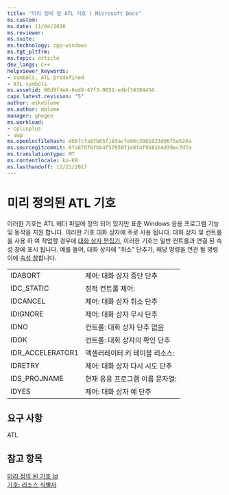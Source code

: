 ```yaml
---
title: "미리 정의 된 ATL 기호 | Microsoft Docs"
ms.custom: 
ms.date: 11/04/2016
ms.reviewer: 
ms.suite: 
ms.technology: cpp-windows
ms.tgt_pltfrm: 
ms.topic: article
dev_langs: C++
helpviewer_keywords:
- symbols, ATL predefined
- ATL symbols
ms.assetid: 60d8f4e6-6ed9-47f3-9051-e4bf34384456
caps.latest.revision: "5"
author: mikeblome
ms.author: mblome
manager: ghogen
ms.workload:
- cplusplus
- uwp
ms.openlocfilehash: d56fcfa8fb65f183acfe96c3981023d06f5e524a
ms.sourcegitcommit: 8fa8fdf0fbb4f57950f1e8f4f9b81b4d39ec7d7a
ms.translationtype: MT
ms.contentlocale: ko-KR
ms.lasthandoff: 12/21/2017
---
```

# <a name="atl-predefined-symbols"></a>미리 정의된 ATL 기호
이러한 기호는 ATL 헤더 파일에 정의 되어 있지만 표준 Windows 응용 프로그램 기능 및 동작을 지원 합니다. 이러한 기호 대화 상자에 주로 사용 됩니다. 대화 상자 및 컨트롤을 사용 하 여 작업할 경우에 [대화 상자 편집기](../windows/dialog-editor.md), 이러한 기호는 일반 컨트롤과 연결 된 속성 창에 표시 됩니다. 예를 들어, 대화 상자에 "취소" 단추가, 해당 명령을 연관 될 명령이에 [속성 창](/visualstudio/ide/reference/properties-window)합니다.  
  
|||  
|-|-|  
|IDABORT|제어: 대화 상자 중단 단추|  
|IDC_STATIC|정적 컨트롤 제어:|  
|IDCANCEL|제어: 대화 상자 취소 단추|  
|IDIGNORE|제어: 대화 상자 무시 단추|  
|IDNO|컨트롤: 대화 상자 단추 없음|  
|IDOK|컨트롤: 대화 상자의 확인 단추|  
|IDR_ACCELERATOR1|액셀러레이터 키 테이블 리소스:|  
|IDRETRY|제어: 대화 상자 다시 시도 단추|  
|IDS_PROJNAME|현재 응용 프로그램 이름 문자열:|  
|IDYES|제어: 대화 상자 예 단추|  
  
## <a name="requirements"></a>요구 사항  
 ATL  
  
## <a name="see-also"></a>참고 항목  
 [미리 정의 된 기호 Id](../windows/predefined-symbol-ids.md)   
 [기호: 리소스 식별자](../windows/symbols-resource-identifiers.md)